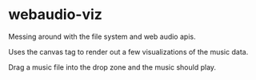 webaudio-viz
============

Messing around with the file system and web audio apis.

Uses the canvas tag to render out a few visualizations of the music data.

Drag a music file into the drop zone and the music should play.
